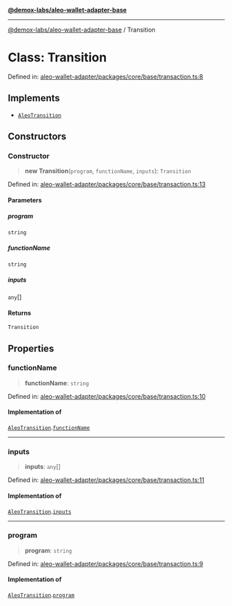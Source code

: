 [**@demox-labs/aleo-wallet-adapter-base**](../README.md)

***

[@demox-labs/aleo-wallet-adapter-base](../README.md) / Transition

# Class: Transition

Defined in: [aleo-wallet-adapter/packages/core/base/transaction.ts:8](https://github.com/demox-labs/aleo-wallet-adapter/blob/818636b4a87a5b81f15303d0099057a3563c844a/packages/core/base/transaction.ts#L8)

## Implements

- [`AleoTransition`](../interfaces/AleoTransition.md)

## Constructors

### Constructor

> **new Transition**(`program`, `functionName`, `inputs`): `Transition`

Defined in: [aleo-wallet-adapter/packages/core/base/transaction.ts:13](https://github.com/demox-labs/aleo-wallet-adapter/blob/818636b4a87a5b81f15303d0099057a3563c844a/packages/core/base/transaction.ts#L13)

#### Parameters

##### program

`string`

##### functionName

`string`

##### inputs

`any`[]

#### Returns

`Transition`

## Properties

### functionName

> **functionName**: `string`

Defined in: [aleo-wallet-adapter/packages/core/base/transaction.ts:10](https://github.com/demox-labs/aleo-wallet-adapter/blob/818636b4a87a5b81f15303d0099057a3563c844a/packages/core/base/transaction.ts#L10)

#### Implementation of

[`AleoTransition`](../interfaces/AleoTransition.md).[`functionName`](../interfaces/AleoTransition.md#functionname)

***

### inputs

> **inputs**: `any`[]

Defined in: [aleo-wallet-adapter/packages/core/base/transaction.ts:11](https://github.com/demox-labs/aleo-wallet-adapter/blob/818636b4a87a5b81f15303d0099057a3563c844a/packages/core/base/transaction.ts#L11)

#### Implementation of

[`AleoTransition`](../interfaces/AleoTransition.md).[`inputs`](../interfaces/AleoTransition.md#inputs)

***

### program

> **program**: `string`

Defined in: [aleo-wallet-adapter/packages/core/base/transaction.ts:9](https://github.com/demox-labs/aleo-wallet-adapter/blob/818636b4a87a5b81f15303d0099057a3563c844a/packages/core/base/transaction.ts#L9)

#### Implementation of

[`AleoTransition`](../interfaces/AleoTransition.md).[`program`](../interfaces/AleoTransition.md#program)
